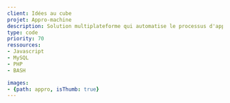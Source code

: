 ```yaml
---
client: Idées au cube
projet: Appro-machine
description: Solution multiplateforme qui automatise le processus d'approbation vidéo ainsi que l'indexation des fichiers archivés.
type: code
priority: 70
ressources:
- Javascript
- MySQL
- PHP
- BASH

images:
- {path: appro, isThumb: true}
---
```


